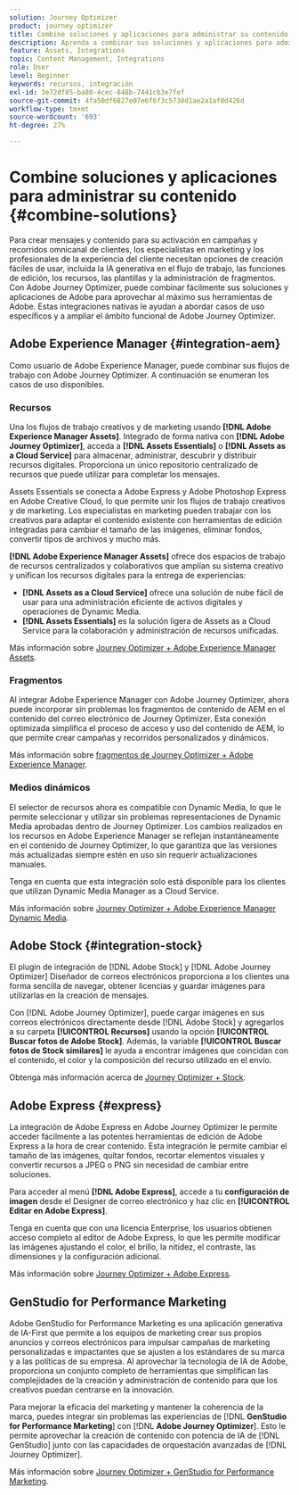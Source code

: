 ```yaml
---
solution: Journey Optimizer
product: journey optimizer
title: Combine soluciones y aplicaciones para administrar su contenido
description: Aprenda a combinar sus soluciones y aplicaciones para administrar su contenido
feature: Assets, Integrations
topic: Content Management, Integrations
role: User
level: Beginner
keywords: recursos, integración
exl-id: 3e72df85-ba80-4cec-848b-7441cb3e7fef
source-git-commit: 4fa50df6827e07e6f6f3c5730d1ae2a1af0d426d
workflow-type: tm+mt
source-wordcount: '693'
ht-degree: 27%

---
```


# Combine soluciones y aplicaciones para administrar su contenido {#combine-solutions}

Para crear mensajes y contenido para su activación en campañas y recorridos omnicanal de clientes, los especialistas en marketing y los profesionales de la experiencia del cliente necesitan opciones de creación fáciles de usar, incluida la IA generativa en el flujo de trabajo, las funciones de edición, los recursos, las plantillas y la administración de fragmentos.  Con Adobe Journey Optimizer, puede combinar fácilmente sus soluciones y aplicaciones de Adobe para aprovechar al máximo sus herramientas de Adobe. Estas integraciones nativas le ayudan a abordar casos de uso específicos y a ampliar el ámbito funcional de Adobe Journey Optimizer.

## Adobe Experience Manager {#integration-aem}

Como usuario de Adobe Experience Manager, puede combinar sus flujos de trabajo con Adobe Journey Optimizer. A continuación se enumeran los casos de uso disponibles.

### Recursos

Una los flujos de trabajo creativos y de marketing usando **[!DNL Adobe Experience Manager Assets]**. Integrado de forma nativa con **[!DNL Adobe Journey Optimizer]**, acceda a **[!DNL Assets Essentials]** o **[!DNL Assets as a Cloud Service]** para almacenar, administrar, descubrir y distribuir recursos digitales. Proporciona un único repositorio centralizado de recursos que puede utilizar para completar los mensajes.

Assets Essentials se conecta a Adobe Express y Adobe Photoshop Express en Adobe Creative Cloud, lo que permite unir los flujos de trabajo creativos y de marketing. Los especialistas en marketing pueden trabajar con los creativos para adaptar el contenido existente con herramientas de edición integradas para cambiar el tamaño de las imágenes, eliminar fondos, convertir tipos de archivos y mucho más.

**[!DNL Adobe Experience Manager Assets]** ofrece dos espacios de trabajo de recursos centralizados y colaborativos que amplían su sistema creativo y unifican los recursos digitales para la entrega de experiencias:

* **[!DNL Assets as a Cloud Service]** ofrece una solución de nube fácil de usar para una administración eficiente de activos digitales y operaciones de Dynamic Media.
* **[!DNL Assets Essentials]** es la solución ligera de Assets as a Cloud Service para la colaboración y administración de recursos unificadas.

Más información sobre [Journey Optimizer + Adobe Experience Manager Assets](../integrations/assets.md).

<!--
### Templates

With Adobe Journey Optimizer, you can create custom-tailored messages through Adobe Experience Manager sites. Start by designing your templates using Adobe Experience Manager's content sources, then send them to Adobe Journey Optimizer. Once shared, these templates can be accessed in Adobe Journey Optimizer's Email Designer, simplifying the process of crafting and sending messages to your desired audience.

Learn more about [Journey Optimizer + Adobe Experience Manager templates](../integrations/aem-templates.md).-->

### Fragmentos

Al integrar Adobe Experience Manager con Adobe Journey Optimizer, ahora puede incorporar sin problemas los fragmentos de contenido de AEM en el contenido del correo electrónico de Journey Optimizer. Esta conexión optimizada simplifica el proceso de acceso y uso del contenido de AEM, lo que permite crear campañas y recorridos personalizados y dinámicos.

Más información sobre [fragmentos de Journey Optimizer + Adobe Experience Manager](../integrations/aem-fragments.md).

### Medios dinámicos

El selector de recursos ahora es compatible con Dynamic Media, lo que le permite seleccionar y utilizar sin problemas representaciones de Dynamic Media aprobadas dentro de Journey Optimizer. Los cambios realizados en los recursos en Adobe Experience Manager se reflejan instantáneamente en el contenido de Journey Optimizer, lo que garantiza que las versiones más actualizadas siempre estén en uso sin requerir actualizaciones manuales.

Tenga en cuenta que esta integración solo está disponible para los clientes que utilizan Dynamic Media Manager as a Cloud Service.

Más información sobre [Journey Optimizer + Adobe Experience Manager Dynamic Media](../integrations/aem-dynamic.md).


## Adobe Stock {#integration-stock}

El plugin de integración de [!DNL Adobe Stock] y [!DNL Adobe Journey Optimizer] Diseñador de correos electrónicos proporciona a los clientes una forma sencilla de navegar, obtener licencias y guardar imágenes para utilizarlas en la creación de mensajes.

Con [!DNL Adobe Journey Optimizer], puede cargar imágenes en sus correos electrónicos directamente desde [!DNL Adobe Stock] y agregarlos a su carpeta **[!UICONTROL Recursos]** usando la opción **[!UICONTROL Buscar fotos de Adobe Stock]**. Además, la variable **[!UICONTROL Buscar fotos de Stock similares]** le ayuda a encontrar imágenes que coincidan con el contenido, el color y la composición del recurso utilizado en el envío.

Obtenga más información acerca de [Journey Optimizer + Stock](../integrations/stock.md).

## Adobe Express {#express}

La integración de Adobe Express en Adobe Journey Optimizer le permite acceder fácilmente a las potentes herramientas de edición de Adobe Express a la hora de crear contenido. Esta integración le permite cambiar el tamaño de las imágenes, quitar fondos, recortar elementos visuales y convertir recursos a JPEG o PNG sin necesidad de cambiar entre soluciones.

Para acceder al menú **[!DNL Adobe Express]**, accede a tu **configuración de imagen** desde el Designer de correo electrónico y haz clic en **[!UICONTROL Editar en Adobe Express]**.

Tenga en cuenta que con una licencia Enterprise, los usuarios obtienen acceso completo al editor de Adobe Express, lo que les permite modificar las imágenes ajustando el color, el brillo, la nitidez, el contraste, las dimensiones y la configuración adicional.

Más información sobre [Journey Optimizer + Adobe Express](../integrations/express.md).

## GenStudio for Performance Marketing

Adobe GenStudio for Performance Marketing es una aplicación generativa de IA-First que permite a los equipos de marketing crear sus propios anuncios y correos electrónicos para impulsar campañas de marketing personalizadas e impactantes que se ajusten a los estándares de su marca y a las políticas de su empresa. Al aprovechar la tecnología de IA de Adobe, proporciona un conjunto completo de herramientas que simplifican las complejidades de la creación y administración de contenido para que los creativos puedan centrarse en la innovación.

Para mejorar la eficacia del marketing y mantener la coherencia de la marca, puedes integrar sin problemas las experiencias de [!DNL **GenStudio for Performance Marketing**] con [!DNL **Adobe Journey Optimizer**]. Esto le permite aprovechar la creación de contenido con potencia de IA de [!DNL GenStudio] junto con las capacidades de orquestación avanzadas de [!DNL Journey Optimizer].

Más información sobre [Journey Optimizer + GenStudio for Performance Marketing](../integrations/genstudio.md).
